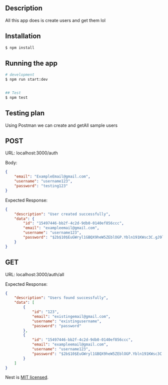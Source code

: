 

## Description

All this app does is create users and get them lol 
## Installation

```bash
$ npm install
```

## Running the app

```bash
# development
$ npm run start:dev


## Test
$ npm test

```

## Testing plan

Using Postman we can create and getAll sample users

## POST
URL: localhost:3000/auth

Body:

```json
{
    "email": "ExampleEmail@gmail.com",
    "username": "username123",
    "password": "testing123"
}
```

Expected Response: 

```json
{
    "description": "User created successfully",
    "data": {
        "id": "15497446-bb2f-4c2d-9db0-0140ef856ccc",
        "email": "exampleemail@gmail.com",
        "username": "username123",
        "password": "$2b$10$EuGWryl1GBQX9heW5ZEblOGP.Ybln191KWsc3C.gJ9laL3D02Njfq"
    }
}
```


## GET
URL: localhost:3000/auth/all

Expected Response: 

```json
{
    "description": "Users found successfully",
    "data": [
        {
            "id": "123",
            "email": "existingemail@gmail.com",
            "username": "existingusername",
            "password": "password"
        },
        {
            "id": "15497446-bb2f-4c2d-9db0-0140ef856ccc",
            "email": "exampleemail@gmail.com",
            "username": "username123",
            "password": "$2b$10$EuGWryl1GBQX9heW5ZEblOGP.Ybln191KWsc3C.gJ9laL3D02Njfq"
        }
    ]
}
```

Nest is [MIT licensed](LICENSE).
